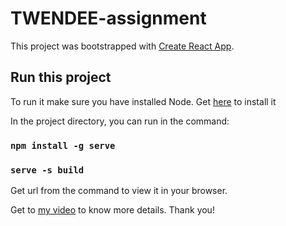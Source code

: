# TWENDEE-assignment
This project was bootstrapped with [Create React App](https://github.com/facebook/create-react-app).

## Run this project
To run it make sure you have installed Node. Get [here](https://nodejs.org) to install it


In the project directory, you can run in the command:


### `npm install -g serve`
### `serve -s build`

Get url from the command to view it in your browser.


Get to [my video](https://www.loom.com/share/513d1421831b43d9aa78b6e05329e306) to know more details. Thank you!
